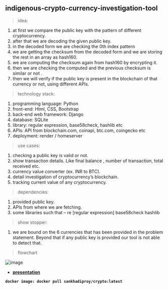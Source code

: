 ## indigenous-crypto-currency-investigation-tool

> idea:

1. at first we compare the public key with the pattern of different cryptocurrency.
2. after that we are decoding the given public key.
3. in the decoded form we are checking the 0th index pattern
4. we are getting the checksum from the decoded form and we are storing the rest in an array as
   hash160.
5. we are computing the checksum again from hash160 by encrypting it.
6. then we are checking the computed and the previous checksum is similar or not .
7. then we will verify if the public key is present in the blockchain of that currency or not, using
   different APIs.

> technology stack:

1. programming language: Python
2. front-end: Html, CSS, Bootstrap
3. back-end web framework: Django
4. database: SQLite
5. library: regular expression, base58check, hashlib etc
6. APIs: API from blockchain.com, coinapi, btc.com, coingecko etc
7. deployment: render / homeserver

> use cases:

1. checking a public key is valid or not.
2. show transaction details. Like final balance , number of
   transaction, total received etc.
3. currency value converter (ex. INR to BTC).
4. detail investigation of cryptocurrency’s blockchain.
5. tracking current value of any cryptocurrency.

> dependencies:

1. provided public key.
2. APIs from where we are fetching.
3. some libraries such that –
   re [regular expression]
   base58check
   hashlib

> show stopper:

1. we are bound on the 6 currencies that has been
   provided in the problem statement. Beyond that
   if any public key is provided our tool is not able
   to detect that.

> flowchart

![image](https://github.com/user-attachments/assets/c843b0f3-7a05-48b4-ab67-69eb5a36abbf)

- **[presentation](https://youtu.be/nRpRPiPnX-I?si=HpQjt-PlPXMDGeU1)**

**`docker image: docker pull sankhadiproy/crypto:latest `**
